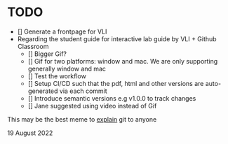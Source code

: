 # TODO

- [] Generate a frontpage for VLI
- Regarding the student guide for interactive lab guide by VLI + Github Classroom
  - [] Bigger Gif?
  - [] Gif for two platforms: window and mac. We are only supporting generally window and mac
  - [] Test the workflow
  - [] Setup CI/CD such that the pdf, html and other versions are auto-generated via each commit
  - [] Introduce semantic versions e.g v1.0.0 to track changes
  - [] Jane suggested using video instead of Gif


This may be the best meme to [explain](https://twitter.com/PR0GRAMMERHUM0R/status/1561247203443752960) git to anyone

19 August 2022
